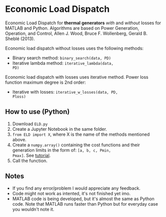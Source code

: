 # Economic Load Dispatch

Economic Load Dispatch for **thermal generators** *with* and *without* losses for MATLAB and Python. Algorithms are based on Power Generation, Operation, and Control, Allen J. Wood, Bruce F. Wollenberg, Gerald B. Sheblé (2013).

Economic load dispatch without losses uses the following methods:
* Binary search method: <code>binary_search(data, PD)</code>
* Iterative lambda method: <code>iterative_lambda(data, PD)</code>

Economic load dispatch with losses uses iterative method. Power loss function maximum degree is 2nd order:
* Iterative with losses: <code>iterative_w_losses(data, PD, Ploss)</code>

## How to use (Python)
1. Download <code>ELD.py</code>
2. Create a Jupyter Notebook in the same folder.
3. <code>from ELD import X</code>, where X is the name of the methods mentioned above.
4. Create a <code>numpy.array()</code> containing the cost functions and their generation limits in the form of: <code>[a, b, c, Pmin, Pmax]</code>. See [tutorial](https://github.com/kypexfly/economic-load-dispatch/new/master?readme=1).
5. Call the function.

## Notes
* If you find any error/problem I would appreciate any feedback.
* Code might not work as intented, it's not finished yet imo.
* MATLAB code is being developed, but it's almost the same as Python code. Note that MATLAB runs faster than Python but for everyday case you wouldn't note it.
